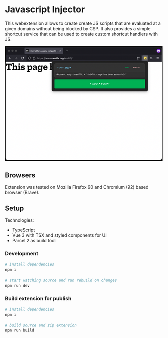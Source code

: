 # Javascript Injector

This webextension allows to create create JS scripts that are evaluated at a given domains without being blocked by CSP.
It also provides a simple shortcut service that can be used to create custom shortcut handlers with JS.

![Screenshot of example script](./screenshots/example-script.png)

## Browsers

Extension was tested on Mozilla Firefox 90 and Chromium (92) based browser (Brave).

## Setup

Technologies:

- TypeScript
- Vue 3 with TSX and styled components for UI
- Parcel 2 as build tool

### Development

```sh
# install dependencies
npm i

# start watching source and run rebuild on changes
npm run dev
```
### Build extension for publish

```sh
# install dependencies
npm i

# build source and zip extension
npm run build
```

